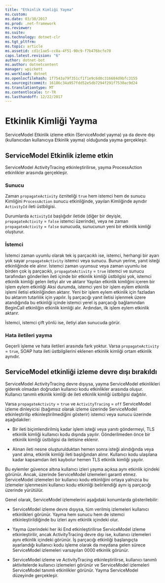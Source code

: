 ```yaml
---
title: "Etkinlik Kimliği Yayma"
ms.custom: 
ms.date: 03/30/2017
ms.prod: .net-framework
ms.reviewer: 
ms.suite: 
ms.technology: dotnet-clr
ms.tgt_pltfrm: 
ms.topic: article
ms.assetid: cd1c1ae5-cc8a-4f51-90c9-f7b476bcfe70
caps.latest.revision: "6"
author: dotnet-bot
ms.author: dotnetcontent
manager: wpickett
ms.workload: dotnet
ms.openlocfilehash: 1f7543a79f351cf1f1e9c6d8c316684d9bfc3155
ms.sourcegitcommit: 16186c34a957fdd52e5db7294f291f7530ac9d24
ms.translationtype: MT
ms.contentlocale: tr-TR
ms.lasthandoff: 12/22/2017
---
```

# <a name="activity-id-propagation"></a>Etkinlik Kimliği Yayma
ServiceModel Etkinlik izleme etkin (ServiceModel yayma) ya da devre dışı (kullanıcıdan kullanıcıya Etkinlik yayma) olduğunda yayma gerçekleşir.  
  
## <a name="servicemodel-activity-tracing-is-enabled"></a>ServiceModel Etkinlik izleme etkin  
 ServiceModel ActivityTracing etkinleştirilirse, yayma ProcessAction etkinlikler arasında gerçekleşir.  
  
### <a name="server"></a>Sunucu  
 Zaman `propagateActivity` özniteliği `true` hem istemci hem de sunucu Kimliğini `ProcessAction` sunucu etkinliğinde, yayılan Kimliğinde aynıdır `ActivityId` ileti üstbilgisi.  
  
 Durumlarda `ActivityId` başlığıdır iletide (diğer bir deyişle, `propagateActivity` = `false` istemci üzerinde), veya ne zaman `propagateActivity` = `false` sunucuda, sunucunun yeni bir etkinlik kimliği oluşturur.  
  
### <a name="client"></a>İstemci  
 İstemci zaman uyumlu olarak tek iş parçacıklı ise, istemci, herhangi bir ayarı yok sayar `propagateActivity` istemci veya sunucu. Bunun yerine, yanıt isteği etkinliğinde ele alınır. İstemci zaman uyumsuz veya zaman uyumlu ise birden çok iş parçacıklı, `propagateActivity` = `true` istemci ve sunucu tarafından gönderilen ileti içinde bir etkinlik kimliği üstbilgisi yok, istemci etkinlik kimliği gelen iletiyi alır ve aktarır Yayılan etkinlik kimliğini içeren bir işlem eylem etkinliği Aksi durumda, istemci yeni bir işlem eylem etkinlik işlemi iletisi etkinliğinden aktarır. Yeni bir işlem eylem etkinlik için fazladan bu aktarım tutarlılık için yapılır. İş parçacığı yanıt iletisi işlenmek üzere atandığında bu etkinliği içinde istemci yerel iş parçacığı bağlamından BeginCall etkinliğin etkinlik kimliği alır. Ardından, ilk işlem eylem etkinlik aktarır.  
  
 İstemci, istemci çift yönlü ise, iletiyi alan sunucuda görür.  
  
### <a name="propagation-in-fault-messages"></a>Hata iletileri yayma  
 Geçerli işleme ve hata iletileri arasında fark yoktur. Varsa `propagateActivity` = `true`, SOAP hata ileti üstbilgilerini eklenen etkinlik kimliği ortam etkinlik aynıdır.  
  
## <a name="servicemodel-activity-tracing-is-disabled"></a>ServiceModel etkinliği izleme devre dışı bırakıldı  
 ServiceModel ActivityTracing devre dışıysa, yayma ServiceModel etkinlikleri giderek olmadan doğrudan kullanıcı kodu etkinlikler arasında oluşur. Kullanıcı tanımlı etkinlik kimliği de ileti etkinlik kimliği üstbilgisi dağıtılır.  
  
 Varsa `propagateActivity` = `true` ve `ActivityTracing` = `off` ServiceModel izleme dinleyicisi (bağımsız olarak izleme üzerinde ServiceModel etkinleştirilip etkinleştirilmediğini gösterir) istemci veya sunucu üzerinde aşağıdakiler:  
  
-   Bir ileti biçimlendirilmiş kadar işlem isteği veya yanıtı göndermeyi, TLS etkinlik kimliği kullanıcı kodu dışında yayılır. Gönderilmeden önce bir etkinlik kimliği üstbilgisi da iletisine eklenir.  
  
-   Alınan ileti nesne oluşturulduktan hemen sonra isteği alındığında veya yanıt alma, etkinlik kimliği ileti başlığından alınır. Kullanıcı kodu ulaşılana kadar kapsamdan ileti kaybolur hemen TLS etkinlik kimliği yayılır.  
  
 Bu eylemler güvence altına kullanıcı izleri yayma açıksa aynı etkinlik içindeki görünür. Ancak, üzerinde ServiceModel izlemeleri garanti etmez. ServiceModel izlemeleri bir kullanıcı kodu etkinliğini ortaya yalnızca bu izlemeler işlenmesini kullanıcı kodu etkinliği belirlendiği aynı iş parçacığı üzerinde yürütülür.  
  
 Genel olarak, ServiceModel izlemelerini aşağıdaki konumlarda gösterilebilir:  
  
-   ServiceModel izleme devre dışıysa, tüm verilmiş izlemeleri kullanıcı etkinlikleri görünür. Yayma hem sunucu hem de istemci etkinleştirildiğinde bu izleri aynı etkinlik içindeki olur.  
  
-   Yayma üzerindeki her iki End etkinleştirilirse ServiceModel izleme etkinleştirilir, ancak ActivityTracing devre dışı ise, kullanıcı izlemeleri aynı etkinlik içindeki görünür. İş parçacığı etkinliği başlangıçta ayarlandığı kullanıcı kodu işleme olarak da meydana gelen sürece ServiceModel izlemeleri varsayılan 0000 etkinlik görünür.  
  
-   ServiceModel izleme ve ActivityTracing etkinleştirilirse, kullanıcı tanımlı aktivitelerde kullanıcı izlemeleri görünür ve ServiceModel izlemeleri ServiceModel tanımlı etkinlikler görünür. Yayma ServiceModel düzeyinde gerçekleşir.
